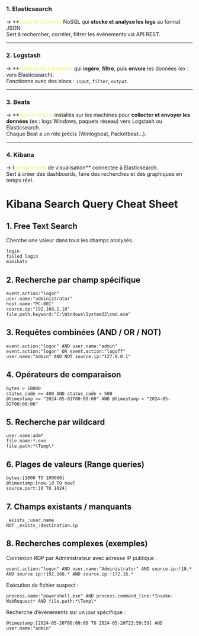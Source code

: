 
### **1. Elasticsearch**
→ **<span style="color:rgb(240, 240, 117)">Base de données</span> NoSQL qui **stocke et analyse les logs** au format JSON.  
 Sert à rechercher, corréler, filtrer les événements via API REST.

---
### **2. Logstash**

→ **<span style="color:rgb(240, 240, 117)">Pipeline de traitement</span> qui **ingère**, **filtre**, puis **envoie** les données (ex : vers Elasticsearch).  
 Fonctionne avec des blocs : `input`, `filter`, `output`.

---
### **3. Beats**
→ **<span style="color:rgb(240, 240, 117)">Agents légers</span> installés sur les machines pour **collecter et envoyer les données** (ex : logs Windows, paquets réseau) vers Logstash ou Elasticsearch.  
 Chaque Beat a un rôle précis (Winlogbeat, Packetbeat...).

---
### **4. Kibana**
→ I<span style="color:rgb(240, 240, 117)">nterface web</span> de visualisation** connectée à Elasticsearch.  
 Sert à créer des dashboards, faire des recherches et des graphiques en temps réel.

# Kibana Search Query Cheat Sheet

## 1. Free Text Search
Cherche une valeur dans tous les champs analysés.
```
login
failed login
mimikatz
```
## 2. Recherche par champ spécifique
```
event.action:"logon"
user.name:"administrator"
host.name:"PC-001"
source.ip:"192.168.1.10"
file.path.keyword:"C:\Windows\System32\cmd.exe"
```
## 3. Requêtes combinées (AND / OR / NOT)
```
event.action:"logon" AND user.name:"admin"
event.action:"logon" OR event.action:"logoff"
user.name:"admin" AND NOT source.ip:"127.0.0.1"
```
## 4. Opérateurs de comparaison
```
bytes > 10000
status_code >= 400 AND status_code < 500
@timestamp >= "2024-05-01T00:00:00" AND @timestamp < "2024-05-02T00:00:00"
```
## 5. Recherche par wildcard
```
user.name:adm*
file.name:*.exe
file.path:*\Temp\*
```
## 6. Plages de valeurs (Range queries)
```
bytes:[1000 TO 100000]
@timestamp:[now-1d TO now]
source.port:[0 TO 1024]
```
## 7. Champs existants / manquants
```
_exists_:user.name
NOT _exists_:destination.ip
```
## 8. Recherches complexes (exemples)
Connexion RDP par Administrateur avec adresse IP publique :
```
event.action:"logon" AND user.name:"Administrator" AND source.ip:!10.* AND source.ip:!192.168.* AND source.ip:!172.16.*
```
Exécution de fichier suspect :
```
process.name:"powershell.exe" AND process.command_line:*Invoke-WebRequest* AND file.path:*\Temp\*
```

Recherche d’événements sur un jour spécifique :
```
@timestamp:[2024-05-20T00:00:00 TO 2024-05-20T23:59:59] AND user.name:"admin"
```
